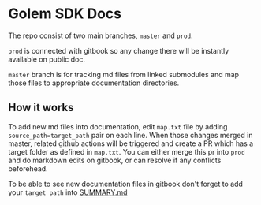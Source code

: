 # Golem SDK Docs

The repo consist of two main branches, `master` and `prod`. 

`prod` is connected with gitbook so any change there will be instantly available on public doc.

`master` branch is for tracking md files from linked submodules and map those files to appropriate documentation directories.

## How it works

To add new md files into documentation, edit `map.txt` file by adding `source_path=target_path` pair on each line. When those changes merged in master, related github actions will be triggered and create a PR which has a target folder as defined in `map.txt`. You can either merge this pr into `prod` and do markdown edits on gitbook, or can resolve if any conflicts beforehead.

To be able to see new documentation files in gitbook don't forget to add your `target path` into [SUMMARY.md](./SUMMARY.md)

